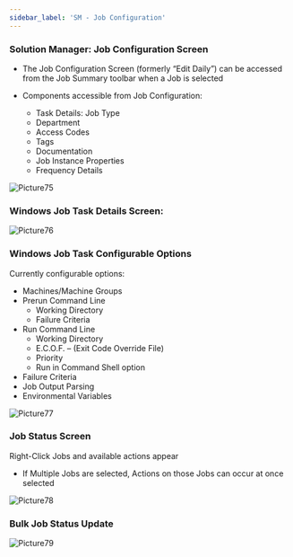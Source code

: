 ```yaml
---
sidebar_label: 'SM - Job Configuration'
---
```


### Solution Manager: Job Configuration Screen

<!--
<audio controls="controls">
  <source type="audio/mp3" src="audiobasic/SolutionManagerJobConfigurationScreen.mp3"></source>
  <p>Your browser does not support the audio element.</p>
</audio>
-->

* The Job Configuration Screen (formerly “Edit Daily”) can be accessed from the Job Summary toolbar when a Job is selected

* Components accessible from Job Configuration:
  * Task Details: Job Type
  * Department
  * Access Codes
  * Tags
  * Documentation
  * Job Instance Properties
  * Frequency Details

![Picture75](/imgbasic/Picture75.png)   

### Windows Job Task Details Screen:

![Picture76](/imgbasic/Picture76.png) 

### Windows Job Task Configurable Options

Currently configurable options:  

* Machines/Machine Groups  
* Prerun Command Line  
  * Working Directory  
  * Failure Criteria  
* Run Command Line  
  * Working Directory  
  * E.C.O.F. – (Exit Code Override File)  
  * Priority  
  * Run in Command Shell option  
* Failure Criteria  
* Job Output Parsing  
* Environmental Variables  

![Picture77](/imgbasic/Picture77.png)   

### Job Status Screen

Right-Click Jobs and available actions appear

* If Multiple Jobs are selected, Actions on those Jobs can occur at once selected 

![Picture78](/imgbasic/Picture78.png) 

### Bulk Job Status Update

![Picture79](/imgbasic/Picture79.png)
